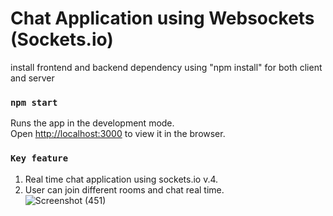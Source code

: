 # Chat Application using Websockets (Sockets.io)

install frontend and backend dependency using "npm install" for both client and server

### `npm start`
Runs the app in the development mode.\
Open [http://localhost:3000](http://localhost:3000) to view it in the browser.

### `Key feature`
1. Real time chat application using sockets.io v.4. <br>
2. User can join different rooms and chat real time. <br>
![Screenshot (451)](https://user-images.githubusercontent.com/31589202/116255436-dfb0cd00-a78f-11eb-94c6-fbde5e156856.png)
